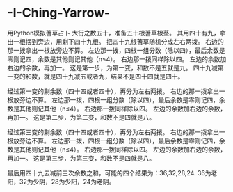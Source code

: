 # -I-Ching-Yarrow-
用Python模拟蓍草占卜
大衍之数五十，准备五十根蓍草根茎。
其用四十有九，拿出一根摆到旁边，用剩下四十九根。
把四十九根蓍草随机分成左右两拨。
右边的那一拨拿出一根放旁边不算。
左边那一拨，四根一组分数（除以四），最后余数是零则记四，余数是其他则记其他（n≤4）。
右边那一拨同样除以四。
左边的余数加右边的余数，再加一。
这是第一步，为第一变，和数不是五就是九。
四十九减第一变的和数，就是四十九减五或者九，结果不是四十四就是四十。

经过第一变的剩余数（四十四或者四十），再分为左右两拨。
右边的那一拨拿出一根放旁边不算。
左边那一拨，四根一组分数（除以四），最后余数是零则记四，余数是其他则记其他（n≤4）。
右边那一拨同样除以四。
左边的余数加右边的余数，再加一。
这是第二步，为第二变，和数不是四就是八。

经过第三变的剩余数（四十四或者四十），再分为左右两拨。
右边的那一拨拿出一根放旁边不算。
左边那一拨，四根一组分数（除以四），最后余数是零则记四，余数是其他则记其他（n≤4）。
右边那一拨同样除以四。
左边的余数加右边的余数，再加一。
这是第三步，为第三变，和数不是四就是八。

最后用四十九去减前三次余数之和，可能的四个结果为：36,32,28,24.
36为老阳，32为少阴，28为少阳，24为老阴。
